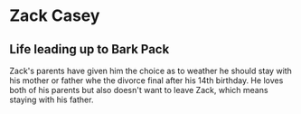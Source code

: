 # Zack Casey 

## Life leading up to Bark Pack

Zack's parents have given him the choice as to weather he should stay with his mother or father whe the divorce final after his 14th birthday. He loves both of his parents but also doesn't want to leave Zack, which means staying with his father.